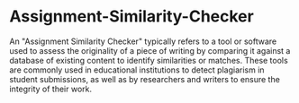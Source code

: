 # Assignment-Similarity-Checker

An "Assignment Similarity Checker" typically refers to a tool or software used to assess the originality of a piece of writing by comparing it against a database of existing content to identify similarities or matches. These tools are commonly used in educational institutions to detect plagiarism in student submissions, as well as by researchers and writers to ensure the integrity of their work.
